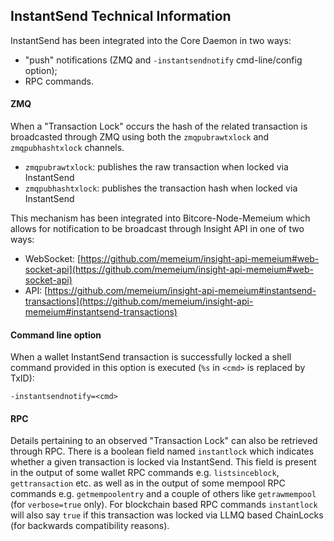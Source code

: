 ## InstantSend Technical Information

InstantSend has been integrated into the Core Daemon in two ways:

- "push" notifications (ZMQ and `-instantsendnotify` cmd-line/config option);
- RPC commands.

#### ZMQ

When a "Transaction Lock" occurs the hash of the related transaction is broadcasted through ZMQ using both the `zmqpubrawtxlock` and `zmqpubhashtxlock` channels.

- `zmqpubrawtxlock`: publishes the raw transaction when locked via InstantSend
- `zmqpubhashtxlock`: publishes the transaction hash when locked via InstantSend

This mechanism has been integrated into Bitcore-Node-Memeium which allows for notification to be broadcast through Insight API in one of two ways:

- WebSocket: [https://github.com/memeium/insight-api-memeium#web-socket-api](https://github.com/memeium/insight-api-memeium#web-socket-api)
- API: [https://github.com/memeium/insight-api-memeium#instantsend-transactions](https://github.com/memeium/insight-api-memeium#instantsend-transactions)

#### Command line option

When a wallet InstantSend transaction is successfully locked a shell command provided in this option is executed (`%s` in `<cmd>` is replaced by TxID):

```
-instantsendnotify=<cmd>
```

#### RPC

Details pertaining to an observed "Transaction Lock" can also be retrieved through RPC. There is a boolean field named `instantlock` which indicates whether a given transaction is locked via InstantSend. This field is present in the output of some wallet RPC commands e.g. `listsinceblock`, `gettransaction` etc. as well as in the output of some mempool RPC commands e.g. `getmempoolentry` and a couple of others like `getrawmempool` (for `verbose=true` only). For blockchain based RPC commands `instantlock` will also say `true` if this transaction was locked via LLMQ based ChainLocks (for backwards compatibility reasons).
